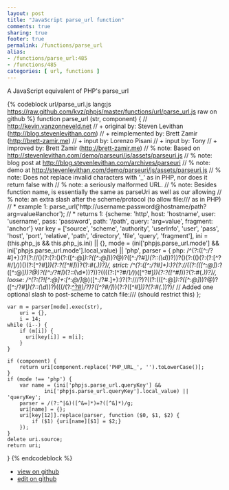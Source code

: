 ```yaml
---
layout: post
title: "JavaScript parse_url function"
comments: true
sharing: true
footer: true
permalink: /functions/parse_url
alias:
- /functions/parse_url:485
- /functions/485
categories: [ url, functions ]
---
```

A JavaScript equivalent of PHP's parse_url
<!-- more -->
{% codeblock url/parse_url.js lang:js https://raw.github.com/kvz/phpjs/master/functions/url/parse_url.js raw on github %}
function parse_url (str, component) {
    // http://kevin.vanzonneveld.net
    // +      original by: Steven Levithan (http://blog.stevenlevithan.com)
    // + reimplemented by: Brett Zamir (http://brett-zamir.me)
    // + input by: Lorenzo Pisani
    // + input by: Tony
    // + improved by: Brett Zamir (http://brett-zamir.me)
    // %          note: Based on http://stevenlevithan.com/demo/parseuri/js/assets/parseuri.js
    // %          note: blog post at http://blog.stevenlevithan.com/archives/parseuri
    // %          note: demo at http://stevenlevithan.com/demo/parseuri/js/assets/parseuri.js
    // %          note: Does not replace invalid characters with '_' as in PHP, nor does it return false with
    // %          note: a seriously malformed URL.
    // %          note: Besides function name, is essentially the same as parseUri as well as our allowing
    // %          note: an extra slash after the scheme/protocol (to allow file:/// as in PHP)
    // *     example 1: parse_url('http://username:password@hostname/path?arg=value#anchor');
    // *     returns 1: {scheme: 'http', host: 'hostname', user: 'username', pass: 'password', path: '/path', query: 'arg=value', fragment: 'anchor'}
    var key = ['source', 'scheme', 'authority', 'userInfo', 'user', 'pass', 'host', 'port', 
                        'relative', 'path', 'directory', 'file', 'query', 'fragment'],
        ini = (this.php_js && this.php_js.ini) || {},
        mode = (ini['phpjs.parse_url.mode'] && 
            ini['phpjs.parse_url.mode'].local_value) || 'php',
        parser = {
            php: /^(?:([^:\/?#]+):)?(?:\/\/()(?:(?:()(?:([^:@]*):?([^:@]*))?@)?([^:\/?#]*)(?::(\d*))?))?()(?:(()(?:(?:[^?#\/]*\/)*)()(?:[^?#]*))(?:\?([^#]*))?(?:#(.*))?)/,
            strict: /^(?:([^:\/?#]+):)?(?:\/\/((?:(([^:@]*):?([^:@]*))?@)?([^:\/?#]*)(?::(\d*))?))?((((?:[^?#\/]*\/)*)([^?#]*))(?:\?([^#]*))?(?:#(.*))?)/,
            loose: /^(?:(?![^:@]+:[^:@\/]*@)([^:\/?#.]+):)?(?:\/\/\/?)?((?:(([^:@]*):?([^:@]*))?@)?([^:\/?#]*)(?::(\d*))?)(((\/(?:[^?#](?![^?#\/]*\.[^?#\/.]+(?:[?#]|$)))*\/?)?([^?#\/]*))(?:\?([^#]*))?(?:#(.*))?)/ // Added one optional slash to post-scheme to catch file:/// (should restrict this)
        };

    var m = parser[mode].exec(str),
        uri = {},
        i = 14;
    while (i--) {
        if (m[i]) {
          uri[key[i]] = m[i];  
        }
    }

    if (component) {
        return uri[component.replace('PHP_URL_', '').toLowerCase()];
    }
    if (mode !== 'php') {
        var name = (ini['phpjs.parse_url.queryKey'] && 
                ini['phpjs.parse_url.queryKey'].local_value) || 'queryKey';
        parser = /(?:^|&)([^&=]*)=?([^&]*)/g;
        uri[name] = {};
        uri[key[12]].replace(parser, function ($0, $1, $2) {
            if ($1) {uri[name][$1] = $2;}
        });
    }
    delete uri.source;
    return uri;
}
{% endcodeblock %}
<ul>
 <li><a href="https://github.com/kvz/phpjs/blob/master/functions/url/parse_url.js">view on github</a></li>
 <li><a href="https://github.com/kvz/phpjs/edit/master/functions/url/parse_url.js">edit on github</a></li>
</ul>
